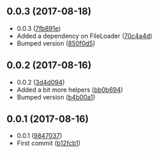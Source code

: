 <a name="0.0.3"></a>
## 0.0.3 (2017-08-18)

* 0.0.3 ([7fb891e](https://github.com/wessberg/pathutil/commit/7fb891e))
* Added a dependency on FileLoader ([70c4a4d](https://github.com/wessberg/pathutil/commit/70c4a4d))
* Bumped version ([850f0d5](https://github.com/wessberg/pathutil/commit/850f0d5))



<a name="0.0.2"></a>
## 0.0.2 (2017-08-16)

* 0.0.2 ([3d4d094](https://github.com/wessberg/pathutil/commit/3d4d094))
* Added a bit more helpers ([bb0b694](https://github.com/wessberg/pathutil/commit/bb0b694))
* Bumped version ([b4b00a1](https://github.com/wessberg/pathutil/commit/b4b00a1))



<a name="0.0.1"></a>
## 0.0.1 (2017-08-16)

* 0.0.1 ([9847037](https://github.com/wessberg/pathutil/commit/9847037))
* First commit ([b12fcb1](https://github.com/wessberg/pathutil/commit/b12fcb1))




